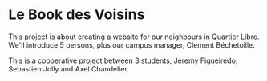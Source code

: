 # Le Book des Voisins

This project is about creating a website for our neighbours in Quartier Libre. 
We'll introduce 5 persons, plus our campus manager, Clement Béchetoille.

This is a cooperative project between 3 students, Jeremy Figueiredo, Sebastien Jolly and Axel Chandelier.